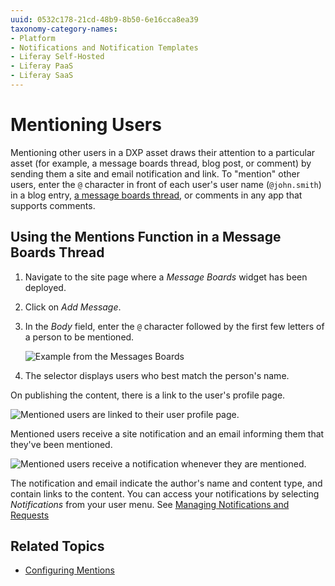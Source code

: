 ```yaml
---
uuid: 0532c178-21cd-48b9-8b50-6e16cca8ea39
taxonomy-category-names:
- Platform
- Notifications and Notification Templates
- Liferay Self-Hosted
- Liferay PaaS
- Liferay SaaS
---
```

# Mentioning Users

Mentioning other users in a DXP asset draws their attention to a particular asset (for example, a message boards thread, blog post, or comment) by sending them a site and email notification and link. To "mention" other users, enter the `@` character in front of each user's user name (`@john.smith`) in a blog entry, [a message boards thread](../../message-boards/user-guide/creating-message-boards-threads.md), or comments in any app that supports comments.

## Using the Mentions Function in a Message Boards Thread

1. Navigate to the site page where a _Message Boards_ widget has been deployed.
1. Click on _Add Message_.
1. In the _Body_ field, enter the `@` character followed by the first few letters of a person to be mentioned.

    ![Example from the Messages Boards](./mentioning-users/images/01.png)

1. The selector displays users who best match the person's name.

On publishing the content, there is a link to the user's profile page.

![Mentioned users are linked to their user profile page.](./mentioning-users/images/02.png)

Mentioned users receive a site notification and an email informing them that they've been mentioned.

![Mentioned users receive a notification whenever they are mentioned.](./mentioning-users/images/03.png)

The notification and email indicate the author's name and content type, and contain links to the content. You can access your notifications by selecting *Notifications* from your user menu. See [Managing Notifications and Requests](./managing-notifications-and-requests.md)

## Related Topics

* [Configuring Mentions](./configuring-mentions.md)
